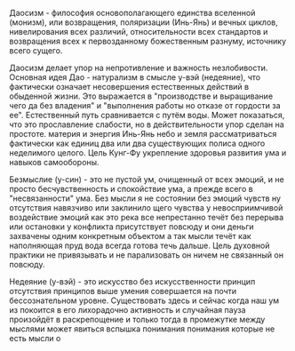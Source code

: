 Даосизм - философия основополагающего единства вселенной (монизм), или возвращения, поляризации (Инь-Янь) и вечных циклов, нивелирования всех различий, относительности всех стандартов и возвращения всех к первозданному божественным разнуму, источнику всего сущего.

Даосизм делает упор на непротивление и важность незлобивости. Основная идея Дао - натурализм в смысле у-вэй (недеяние), что фактически означает несовершения естественных действий в обыденной жизни. Это выражается в "производстве и выращивание чего да без владения" и  "выполнения работы но отказе от гордости за ее".
Естественный путь сравнивается с путём воды. Может показаться, что это прославление слабости, но в действительности упор сделан на простоте. материя и энергия Инь-Янь небо и земля рассматриваться фактически как единиц два или два существующих полиса одного неделимого целого.
Цель Кунг-Фу укрепление здоровья развития ума и навыков самообороны. 

Безмыслие (у-син) -  это не пустой ум, очищенный от всех эмоций, и не просто бесчувственность и спокойствие ума, а прежде всего в "несвязанности" ума. Без мысли я не состоянии без эмоций чувств ну отсутствия навязчиво или заклинило щего чувства у невосприимчивой воздействие эмоций как это река все непрестанно течёт без перерыва или остановки у конфликта присутствует повсюду и они деньги захвачены одним конкретным объектом а так мысли течёт как наполняющая пруд вода всегда готова течь дальше.
Цель духовной практики не привязывать и не парализовать он ничем не связанный он повсюду.

Недеяние (у-вэй) - это искусство без искусственности принцип отсутствия принципов выше умения совершается на почти бессознательном уровне.
Существовать здесь и сейчас когда наш ум из покоится в его лихорадочно активность и случайная пауза произойдёт в раскрепощение и только тогда в промежутке между мыслями может явиться вспышка понимания понимания которые не есть мысли о